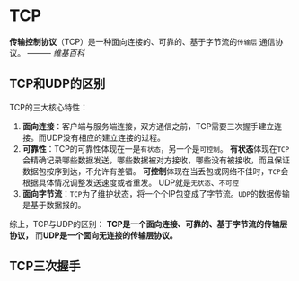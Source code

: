 # TCP
**传输控制协议**（TCP）是一种面向连接的、可靠的、基于字节流的`传输层` 通信协议。 ——— *维基百科*
## TCP和UDP的区别
TCP的三大核心特性：
1. **面向连接**：客户端与服务端连接，双方通信之前，TCP需要三次握手建立连接。而UDP没有相应的建立连接的过程。
2. **可靠性**：TCP的可靠性体现在一是`有状态`，另一个是`可控制`。
    **有状态**体现在`TCP`会精确记录哪些数据发送，哪些数据被对方接收，哪些没有被接收，而且保证数据包按序到达，不允许有差错。
    **可控制**体现在当丢包或网络不佳时，`TCP`会根据具体情况调整发送速度或者重发。
    UDP就是`无状态`、`不可控`
3. **面向字节流**：`TCP`为了维护状态，将一个个IP包变成了字节流。`UDP`的数据传输是基于数据报的。

综上，TCP与UDP的区别：
**TCP是一个面向连接、可靠的、基于字节流的传输层协议，** 而**UDP是一个面向无连接的传输层协议。**

## TCP三次握手
